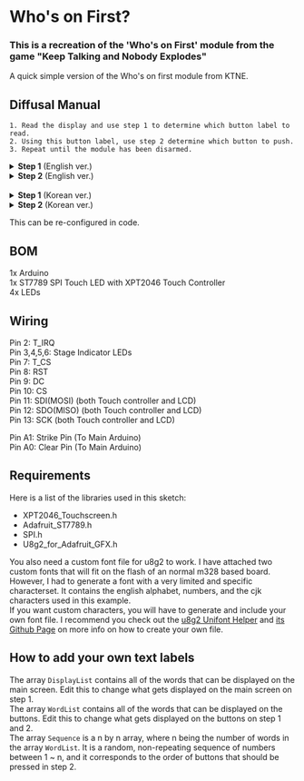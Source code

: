 # Who's on First?
### This is a recreation of the 'Who's on First' module from the game "Keep Talking and Nobody Explodes"
A quick simple version of the Who's on first module from KTNE. 
## Diffusal Manual
```
1. Read the display and use step 1 to determine which button label to read.
2. Using this button label, use step 2 determine which button to push.
3. Repeat until the module has been disarmed.
```

<details>
<summary> <strong>Step 1</strong> (English ver.)</summary>
<br>
Based on the display, <strong>read</strong> the label of a particular button and proceed to step 2:</br></br>

<table><thead><tr><th colspan="2">Nothing</th><th rowspan="4"></th><th colspan="2">What</th><th rowspan="4"></th><th colspan="2">Blank</th></tr><tr><th>0</th><th></th><th></th><th></th><th></th><th></th></tr><tr><th></th><th></th><th>0</th><th></th><th></th><th></th></tr><tr><th></th><th></th><th></th><th></th><th>0</th><th></th></tr></thead><tbody><tr><td colspan="8"></td></tr><tr><td colspan="2"></td><td rowspan="4"></td><td colspan="2">Empty</td><td rowspan="4"></td><td colspan="2">Says</td></tr><tr><td></td><td>0</td><td></td><td></td><td></td><td></td></tr><tr><td></td><td></td><td></td><td>0</td><td></td><td></td></tr><tr><td></td><td></td><td></td><td></td><td></td><td>0</td></tr></tbody></table>

</details>

<details>
<summary> <strong>Step 2</strong> (English ver.)</summary>
<br>
Using the label from step 1, push <strong>the first button that appears</strong> in its corresponding list: </br></br>

<table><thead><tr><th>Button Reads:</th><th colspan="19">Buttons to Press:</th></tr></thead><tbody><tr><td>What</td><td>What</td><td>You're</td><td>Your</td><td>U R</td><td>No</td><td>Yes</td><td>See</td><td>C</td><td>Cee</td><td>You are</td><td>Done</td><td>Sure</td><td>OK</td><td>Nothing</td><td>Uh Uh</td><td>Uh Huh</td><td>Uhhh</td><td>Dingus</td><td>Okay</td></tr><tr><td>You're</td><td>Uhhh</td><td>C</td><td>OK</td><td>Done</td><td>You're</td><td>Okay</td><td>Your</td><td></td><td>What</td><td>U R</td><td>No</td><td>You are</td><td>Nothing</td><td>Uh Huh</td><td>See</td><td>Sure</td><td>Cee</td><td>Uh Uh</td><td>Dingus</td></tr><tr><td>Your</td><td>Uh Uh</td><td>Your</td><td>C</td><td>Uh Huh</td><td>Cee</td><td>U R</td><td>Uhhh</td><td>Nothing</td><td>What</td><td>You are</td><td>See</td><td>OK</td><td>Sure</td><td>Yes</td><td>No</td><td>Done</td><td>Dingus</td><td>Okay</td><td>You're</td></tr><tr><td>U R</td><td>Cee</td><td>See</td><td>Okay</td><td>You're</td><td>C</td><td>Nothing</td><td>Dingus</td><td>Sure</td><td>OK</td><td>Uh Huh</td><td>Your</td><td>You are</td><td>U R</td><td>No</td><td>Uhhh</td><td>Done</td><td>Yes</td><td>What</td><td>Uh Uh</td></tr><tr><td>No</td><td>Okay</td><td>OK</td><td>What</td><td>Uh Uh</td><td>C</td><td>You're</td><td>You are</td><td>Sure</td><td>Nothing</td><td>U R</td><td>Your</td><td>No</td><td>See</td><td>Cee</td><td>Done</td><td>Uh Huh</td><td>Dingus</td><td>Yes</td><td>Uhhh</td></tr><tr><td>Yes</td><td>Uhhh</td><td>You're</td><td>You are</td><td>What</td><td>OK</td><td>C</td><td>Uh Uh</td><td>No</td><td>Your</td><td>Uh Huh</td><td>Dingus</td><td>Yes</td><td>Sure</td><td>See</td><td>Nothing</td><td>Okay</td><td>U R</td><td>Cee</td><td>Done</td></tr><tr><td>See</td><td>Done</td><td>OK</td><td>Cee</td><td>Dingus</td><td>See</td><td>Uh Huh</td><td>You are</td><td>U R</td><td>Uhhh</td><td>Uh Uh</td><td>Nothing</td><td>Okay</td><td>Your</td><td>You're</td><td>Sure</td><td>C</td><td>What</td><td>Yes</td><td>No</td></tr><tr><td>C</td><td>No</td><td>Uh Huh</td><td>U R</td><td>Uhhh</td><td>You are</td><td>C</td><td>Cee</td><td>See</td><td>Okay</td><td>Dingus</td><td>OK</td><td>Done</td><td>Nothing</td><td>Your</td><td>Sure</td><td>What</td><td>Uh Uh</td><td>You're</td><td>Yes</td></tr><tr><td>Cee</td><td>Uh Uh</td><td>See</td><td>OK</td><td>Sure</td><td>C</td><td>Dingus</td><td>You're</td><td>Yes</td><td>What</td><td>Nothing</td><td>Uhhh</td><td>No</td><td>U R</td><td>You are</td><td>Cee</td><td>Done</td><td>Your</td><td>Uh Huh</td><td>Okay</td></tr><tr><td>You are</td><td>Okay</td><td>What</td><td>See</td><td>C</td><td>Dingus</td><td>Your</td><td>Sure</td><td>You are</td><td>You're</td><td>Uhhh</td><td>Uh Uh</td><td>Nothing</td><td>Done</td><td>No</td><td>OK</td><td>Yes</td><td>Cee</td><td>Uh Huh</td><td>U R</td></tr><tr><td>Done</td><td>What</td><td>OK</td><td>Sure</td><td>Yes</td><td>Uh Uh</td><td>Nothing</td><td>Cee</td><td>Done</td><td>Uhhh</td><td>You are</td><td>Uh Huh</td><td>Okay</td><td>Your</td><td>No</td><td>C</td><td>U R</td><td>Dingus</td><td>See</td><td>You're</td></tr><tr><td>Sure</td><td>Sure</td><td>Uh Huh</td><td>Nothing</td><td>Cee</td><td>You are</td><td>Dingus</td><td>U R</td><td>C</td><td>See</td><td>Okay</td><td>Done</td><td>Your</td><td>What</td><td>Uhhh</td><td>Yes</td><td>No</td><td>OK</td><td>Uh Uh</td><td>You're</td></tr><tr><td>OK</td><td>You are</td><td>Yes</td><td>No</td><td>U R</td><td>You're</td><td>Done</td><td>Cee</td><td>Okay</td><td>See</td><td>Uh Uh</td><td>Dingus</td><td>C</td><td>OK</td><td>Uhhh</td><td>Nothing</td><td>Sure</td><td>What</td><td>Your</td><td>Uh Huh</td></tr><tr><td>Nothing</td><td>Uhhh</td><td>Uh Uh</td><td>What</td><td>Sure</td><td>Okay</td><td>Dingus</td><td>OK</td><td>Uh Huh</td><td>Cee</td><td>Done</td><td>No</td><td>You are</td><td>U R</td><td>See</td><td>Your</td><td>C</td><td>You're</td><td>Nothing</td><td>Yes</td></tr><tr><td>Uh Uh</td><td>Done</td><td>Sure</td><td>No</td><td>Uh Huh</td><td>You're</td><td>Dingus</td><td>Nothing</td><td>What</td><td>Your</td><td>U R</td><td>Okay</td><td>Uh Uh</td><td>C</td><td>See</td><td>Uhhh</td><td>OK</td><td>Yes</td><td>You are</td><td>Cee</td></tr><tr><td>Uh Huh</td><td>Dingus</td><td>Uh Huh</td><td>Okay</td><td>Yes</td><td>You're</td><td>Nothing</td><td>What</td><td>See</td><td>Done</td><td>Uh Uh</td><td>OK</td><td>Sure</td><td>U R</td><td>Uhhh</td><td>Cee</td><td>No</td><td>Your</td><td>C</td><td>You are</td></tr><tr><td>Uhhh</td><td>See</td><td>Okay</td><td>Uh Uh</td><td>Yes</td><td>You're</td><td>Your</td><td>Sure</td><td>C</td><td>Uh Huh</td><td>No</td><td>What</td><td>OK</td><td>You are</td><td>Nothing</td><td>Done</td><td>Dingus</td><td>U R</td><td>Cee</td><td>Uhhh</td></tr><tr><td>Dingus</td><td>OK</td><td>Uh Huh</td><td>Yes</td><td>C</td><td>Your</td><td>Okay</td><td>Cee</td><td>What</td><td>Uh Uh</td><td>Dingus</td><td>You are</td><td>You're</td><td>Done</td><td>U R</td><td>Sure</td><td>No</td><td>Nothing</td><td>Uhhh</td><td>See</td></tr><tr><td>Okay</td><td>Uhhh</td><td>You're</td><td>Uh Huh</td><td>Sure</td><td>Your</td><td>Nothing</td><td>See</td><td>You are</td><td>U R</td><td>Yes</td><td>C</td><td>OK</td><td>No</td><td>What</td><td>Cee</td><td>Done</td><td>Uh Uh</td><td>Okay</td><td>Dingus</td></tr></tbody></table>

</details>


<br>


<details>
<summary> <strong>Step 1</strong> (Korean ver.)</summary>
<br>
Based on the display, <strong>read</strong> the label of a particular button and proceed to step 2:</br></br>

<table><thead><tr><th colspan="2">빈칸</th><th rowspan="4"></th><th colspan="2">일본어</th><th rowspan="4"></th><th colspan="2">없어</th></tr><tr><th>0</th><th></th><th></th><th></th><th></th><th></th></tr><tr><th></th><th></th><th>0</th><th></th><th></th><th></th></tr><tr><th></th><th></th><th></th><th></th><th>0</th><th></th></tr></thead><tbody><tr><td colspan="8"></td></tr><tr><td colspan="2"></td><td rowspan="4"></td><td colspan="2">にほんご</td><td rowspan="4"></td><td colspan="2">화면</td></tr><tr><td></td><td>0</td><td></td><td></td><td></td><td></td></tr><tr><td></td><td></td><td></td><td>0</td><td></td><td></td></tr><tr><td></td><td></td><td></td><td></td><td></td><td>0</td></tr></tbody></table>

</details>

<details>
<summary> <strong>Step 2</strong> (Korean ver.)</summary>
<br>
Using the label from step 1, push <strong>the first button that appears</strong> in its corresponding list: </br></br>

  <table><thead><tr><th>Button Reads: </th><th colspan="19">Buttons to Press:</th></tr></thead><tbody><tr><td>뭐</td><td>뭐</td><td>몰라</td><td>안보여</td><td>어디</td><td>모르겠어</td><td>잠만</td><td>이거</td><td>첫번째</td><td>응</td><td>알았어</td><td>아니</td><td>했어</td><td>다음</td><td>가운데</td><td>눌러</td><td>버튼</td><td>잠깐만</td><td>다시</td><td>어</td></tr><tr><td>몰라</td><td>잠깐만</td><td>첫번째</td><td>다음</td><td>아니</td><td>몰라</td><td>어</td><td>안보여</td><td></td><td>뭐</td><td>어디</td><td>모르겠어</td><td>알았어</td><td>가운데</td><td>버튼</td><td>이거</td><td>했어</td><td>응</td><td>눌러</td><td>다시</td></tr><tr><td>안보여</td><td>눌러</td><td>안보여</td><td>첫번째</td><td>버튼</td><td>응</td><td>어디</td><td>잠깐만</td><td>가운데</td><td>뭐</td><td>알았어</td><td>이거</td><td>다음</td><td>했어</td><td>잠만</td><td>모르겠어</td><td>아니</td><td>다시</td><td>어</td><td>몰라</td></tr><tr><td>어디</td><td>응</td><td>이거</td><td>어</td><td>몰라</td><td>첫번째</td><td>가운데</td><td>다시</td><td>했어</td><td>다음</td><td>버튼</td><td>안보여</td><td>알았어</td><td>어디</td><td>모르겠어</td><td>잠깐만</td><td>아니</td><td>잠만</td><td>뭐</td><td>눌러</td></tr><tr><td>모르겠어</td><td>어</td><td>다음</td><td>뭐</td><td>눌러</td><td>첫번째</td><td>몰라</td><td>알았어</td><td>했어</td><td>가운데</td><td>어디</td><td>안보여</td><td>모르겠어</td><td>이거</td><td>응</td><td>아니</td><td>버튼</td><td>다시</td><td>잠만</td><td>잠깐만</td></tr><tr><td>잠만</td><td>잠깐만</td><td>몰라</td><td>알았어</td><td>뭐</td><td>다음</td><td>첫번째</td><td>눌러</td><td>모르겠어</td><td>안보여</td><td>버튼</td><td>다시</td><td>잠만</td><td>했어</td><td>이거</td><td>가운데</td><td>어</td><td>어디</td><td>응</td><td>아니</td></tr><tr><td>이거</td><td>아니</td><td>다음</td><td>응</td><td>다시</td><td>이거</td><td>버튼</td><td>알았어</td><td>어디</td><td>잠깐만</td><td>눌러</td><td>가운데</td><td>어</td><td>안보여</td><td>몰라</td><td>했어</td><td>첫번째</td><td>뭐</td><td>잠만</td><td>모르겠어</td></tr><tr><td>첫번째</td><td>모르겠어</td><td>버튼</td><td>어디</td><td>잠깐만</td><td>알았어</td><td>첫번째</td><td>응</td><td>이거</td><td>어</td><td>다시</td><td>다음</td><td>아니</td><td>가운데</td><td>안보여</td><td>했어</td><td>뭐</td><td>눌러</td><td>몰라</td><td>잠만</td></tr><tr><td>응</td><td>눌러</td><td>이거</td><td>다음</td><td>했어</td><td>첫번째</td><td>다시</td><td>몰라</td><td>잠만</td><td>뭐</td><td>가운데</td><td>잠깐만</td><td>모르겠어</td><td>어디</td><td>알았어</td><td>응</td><td>아니</td><td>안보여</td><td>버튼</td><td>어</td></tr><tr><td>알았어</td><td>어</td><td>뭐</td><td>이거</td><td>첫번째</td><td>다시</td><td>안보여</td><td>했어</td><td>알았어</td><td>몰라</td><td>잠깐만</td><td>눌러</td><td>가운데</td><td>아니</td><td>모르겠어</td><td>다음</td><td>잠만</td><td>응</td><td>버튼</td><td>어디</td></tr><tr><td>아니</td><td>뭐</td><td>다음</td><td>했어</td><td>잠만</td><td>눌러</td><td>가운데</td><td>응</td><td>아니</td><td>잠깐만</td><td>알았어</td><td>버튼</td><td>어</td><td>안보여</td><td>모르겠어</td><td>첫번째</td><td>어디</td><td>다시</td><td>이거</td><td>몰라</td></tr><tr><td>했어</td><td>했어</td><td>버튼</td><td>가운데</td><td>응</td><td>알았어</td><td>다시</td><td>어디</td><td>첫번째</td><td>이거</td><td>어</td><td>아니</td><td>안보여</td><td>뭐</td><td>잠깐만</td><td>잠만</td><td>모르겠어</td><td>다음</td><td>눌러</td><td>몰라</td></tr><tr><td>다음</td><td>알았어</td><td>잠만</td><td>모르겠어</td><td>어디</td><td>몰라</td><td>아니</td><td>응</td><td>어</td><td>이거</td><td>눌러</td><td>다시</td><td>첫번째</td><td>다음</td><td>잠깐만</td><td>가운데</td><td>했어</td><td>뭐</td><td>안보여</td><td>버튼</td></tr><tr><td>가운데</td><td>잠깐만</td><td>눌러</td><td>뭐</td><td>했어</td><td>어</td><td>다시</td><td>다음</td><td>버튼</td><td>첫번째</td><td>아니</td><td>모르겠어</td><td>알았어</td><td>어디</td><td>이거</td><td>안보여</td><td>첫번째</td><td>몰라</td><td>가운데</td><td>잠만</td></tr><tr><td>눌러</td><td>아니</td><td>했어</td><td>모르겠어</td><td>버튼</td><td>몰라</td><td>다시</td><td>가운데</td><td>뭐</td><td>안보여</td><td>어디</td><td>어</td><td>눌러</td><td>첫번째</td><td>이거</td><td>잠깐만</td><td>다음</td><td>잠만</td><td>알았어</td><td>응</td></tr><tr><td>버튼</td><td>다시</td><td>버튼</td><td>어</td><td>잠만</td><td>몰라</td><td>가운데</td><td>뭐</td><td>이거</td><td>아니</td><td>눌러</td><td>다음</td><td>했어</td><td>어디</td><td>잠깐만</td><td>응</td><td>모르겠어</td><td>안보여</td><td>첫번째</td><td>알았어</td></tr><tr><td>잠깐만</td><td>이거</td><td>어</td><td>눌러</td><td>잠만</td><td>몰라</td><td>안보여</td><td>했어</td><td>첫번째</td><td>버튼</td><td>모르겠어</td><td>뭐</td><td>다음</td><td>알았어</td><td>가운데</td><td>아니</td><td>다시</td><td>어디</td><td>응</td><td>잠깐만</td></tr><tr><td>다시</td><td>다음</td><td>버튼</td><td>잠만</td><td>첫번째</td><td>안보여</td><td>어</td><td>응</td><td>뭐</td><td>눌러</td><td>다시</td><td>알았어</td><td>몰라</td><td>아니</td><td>어디</td><td>했어</td><td>모르겠어</td><td>가운데</td><td>잠깐만</td><td>이거</td></tr><tr><td>어</td><td>잠깐만</td><td>몰라</td><td>버튼</td><td>했어</td><td>안보여</td><td>가운데</td><td>이거</td><td>알았어</td><td>어디</td><td>잠만</td><td>첫번째</td><td>다음</td><td>모르겠어</td><td>뭐</td><td>응</td><td>아니</td><td>눌러</td><td>어</td><td>다시</td></tr></tbody></table>

</details>



This can be re-configured in code.
## BOM
1x Arduino</br>
1x ST7789 SPI Touch LED with XPT2046 Touch Controller </br>
4x LEDs </br>

## Wiring
Pin 2: T_IRQ </br>
Pin 3,4,5,6: Stage Indicator LEDs </br>
Pin 7: T_CS </br>
Pin 8: RST </br>
Pin 9: DC </br>
Pin 10: CS </br>
Pin 11: SDI(MOSI) (both Touch controller and LCD)</br>
Pin 12: SDO(MISO) (both Touch controller and LCD)</br>
Pin 13: SCK (both Touch controller and LCD) </br>

Pin A1: Strike Pin (To Main Arduino) </br>
Pin A0: Clear Pin (To Main Arduino) </br>

## Requirements
Here is a list of the libraries used in this sketch:
- XPT2046_Touchscreen.h
- Adafruit_ST7789.h
- SPI.h
- U8g2_for_Adafruit_GFX.h
  
You also need a custom font file for u8g2 to work. 
I have attached two custom fonts that will fit on the flash of an normal m328 based board.
However, I had to generate a font with a very limited and specific characterset.
It contains the english alphabet, numbers, and the cjk characters used in this example. </br>
If you want custom characters, you will have to generate and include your own font file. 
I recommend you check out the [u8g2 Unifont Helper](https://stncrn.github.io/u8g2-unifont-helper/) and [its Github Page](https://github.com/stncrn/u8g2-unifont-helper) on more info on how to create your own file.

## How to add your own text labels
The array `DisplayList` contains all of the words that can be displayed on the main screen. Edit this to change what gets displayed on the main screen on step 1.</br>
The array `WordList` contains all of the words that can be displayed on the buttons. Edit this to change what gets displayed on the buttons on step 1 and 2.</br>
The array `Sequence` is a n by n array, where n being the number of words in the array `WordList`. It is a random, non-repeating sequence of numbers between 1 ~ n, and it corresponds to the order of buttons that should be pressed in step 2.</br>
